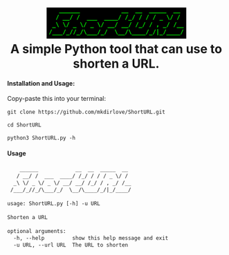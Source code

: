 <h1 align="center">
  <br>
  <a href="https://github.com/mkdirlove/ShortURL"><img src="https://github.com/mkdirlove/ShortURL/blob/main/logo.png" alt="ShortURL"></a>
  <br>
  A simple Python tool that can use to shorten a URL.
  <br>
</h1>

#### Installation and Usage:

Copy-paste this into your terminal:

```
git clone https://github.com/mkdirlove/ShortURL.git
```
```
cd ShortURL
```
```
python3 ShortURL.py -h
```

#### Usage

```
    ______            __  __  _____  __ 
   / __/ /  ___  ____/ /_/ / / / _ \/ / 
  _\ \/ _ \/ _ \/ __/ __/ /_/ / , _/ /__
 /___/_//_/\___/_/  \__/\____/_/|_/____/

usage: ShortURL.py [-h] -u URL

Shorten a URL

optional arguments:
  -h, --help         show this help message and exit
  -u URL, --url URL  The URL to shorten
```
